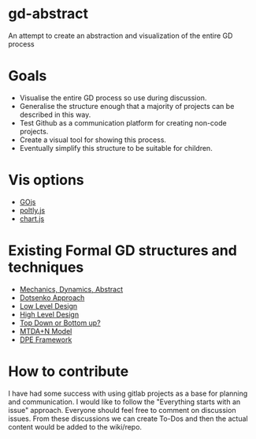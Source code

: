 # gd-abstract
An attempt to create an abstraction and visualization of the entire GD process

# Goals
* Visualise the entire GD process so use during discussion.
* Generalise the structure enough that a majority of projects can be described in this way.
* Test Github as a communication platform for creating non-code projects.
* Create a visual tool for showing this process.
* Eventually simplify this structure to be suitable for children.

# Vis options
* [GOjs](http://gojs.net/latest/samples/flowchart.html)
* [poltly.js](https://plot.ly/javascript/#basic-charts)
* [chart.js](http://www.chartjs.org/)


# Existing Formal GD structures and techniques
* [Mechanics, Dynamics, Abstract](http://www.cs.northwestern.edu/~rob/publications/MDA.pdf)
* [Dotsenko Approach](http://www.gamasutra.com/blogs/AndrewDotsenko/20160304/267298/Game_Design_Framework_On_the_way_to_good_Game_Design.php)
* [Low Level Design](https://docs.google.com/document/d/1-I08qX76DgSFyN1ByIGtPuqXh7bVKraHcNIA25tpAzE/edit)
* [High Level Design](http://www.csc.kth.se/utbildning/kth/kurser/DH2640/grip08/HighConceptTemplate-Inl4.pdf)
* [Top Down or Bottom up?](http://www.gamasutra.com/view/feature/2129/game_design_cognition_the_.php?print=1)
* [MTDA+N Model](http://www.firstpersonscholar.com/a-working-theory-of-game-design/)
* [DPE Framework](http://gel.msu.edu/winn/Winn_DPE_chapter_final.pdf)

# How to contribute
I have had some success with using gitlab projects as a base for planning and communication. I would like to follow the "Everything starts with an issue" approach. Everyone should feel free to comment on discussion issues. From these discussions we can create To-Dos and then the actual content would be added to the wiki/repo.

